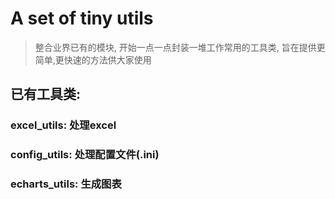 # A set of tiny utils

> 整合业界已有的模块, 开始一点一点封装一堆工作常用的工具类, 旨在提供更简单,更快速的方法供大家使用

## 已有工具类:

### ​excel_utils: 处理excel

### config_utils: 处理配置文件(.ini)

### echarts_utils: 生成图表